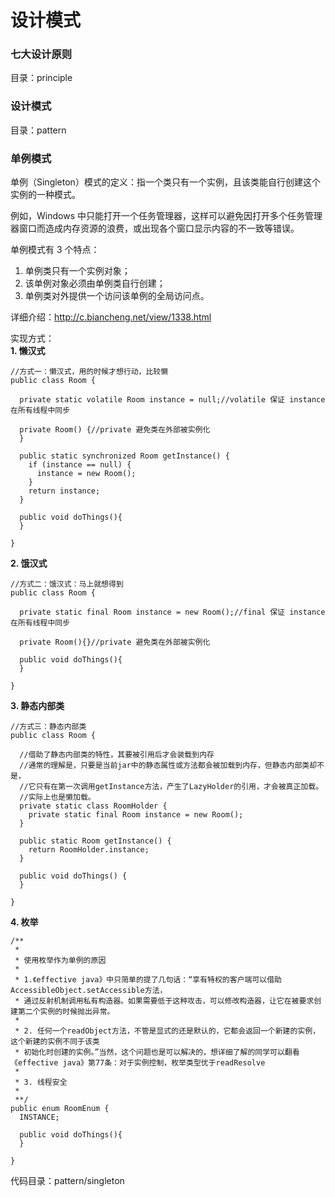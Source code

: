 # 设计模式

### 七大设计原则
目录：principle

### 设计模式
目录：pattern


### 单例模式
单例（Singleton）模式的定义：指一个类只有一个实例，且该类能自行创建这个实例的一种模式。

例如，Windows 中只能打开一个任务管理器，这样可以避免因打开多个任务管理器窗口而造成内存资源的浪费，或出现各个窗口显示内容的不一致等错误。

单例模式有 3 个特点：<br>
1. 单例类只有一个实例对象；
2. 该单例对象必须由单例类自行创建；
3. 单例类对外提供一个访问该单例的全局访问点。

详细介绍：http://c.biancheng.net/view/1338.html

实现方式：<br>
**1. 懒汉式**
```
//方式一：懒汉式，用的时候才想行动，比较懒
public class Room {

  private static volatile Room instance = null;//volatile 保证 instance 在所有线程中同步

  private Room() {//private 避免类在外部被实例化
  }

  public static synchronized Room getInstance() {
    if (instance == null) {
      instance = new Room();
    }
    return instance;
  }

  public void doThings(){
  }

}
```
**2. 饿汉式**
```
//方式二：饿汉式：马上就想得到
public class Room {

  private static final Room instance = new Room();//final 保证 instance 在所有线程中同步

  private Room(){}//private 避免类在外部被实例化

  public void doThings(){
  }

}
```
**3. 静态内部类**
```
//方式三：静态内部类
public class Room {

  //借助了静态内部类的特性，其要被引用后才会装载到内存
  //通常的理解是，只要是当前jar中的静态属性或方法都会被加载到内存，但静态内部类却不是，
  //它只有在第一次调用getInstance方法，产生了LazyHolder的引用，才会被真正加载。
  //实际上也是懒加载。
  private static class RoomHolder {
    private static final Room instance = new Room();
  }

  public static Room getInstance() {
    return RoomHolder.instance;
  }

  public void doThings() {
  }

}
```
**4. 枚举**
```
/**
 *
 * 使用枚举作为单例的原因
 *
 * 1.《effective java》中只简单的提了几句话：“享有特权的客户端可以借助AccessibleObject.setAccessible方法，
 * 通过反射机制调用私有构造器。如果需要低于这种攻击，可以修改构造器，让它在被要求创建第二个实例的时候抛出异常。
 *
 * 2. 任何一个readObject方法，不管是显式的还是默认的，它都会返回一个新建的实例，这个新建的实例不同于该类
 * 初始化时创建的实例。”当然，这个问题也是可以解决的，想详细了解的同学可以翻看《effective java》第77条：对于实例控制，枚举类型优于readResolve
 *
 * 3. 线程安全
 *   
 **/
public enum RoomEnum {
  INSTANCE;

  public void doThings(){
  }

}

```

代码目录：pattern/singleton
